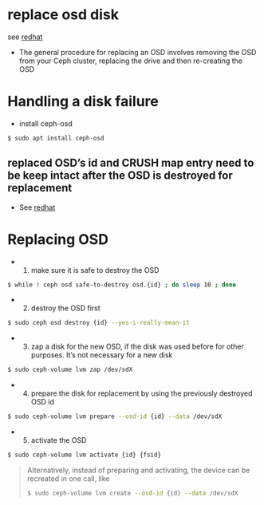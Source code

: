# replace osd disk 
see [redhat](https://access.redhat.com/documentation/en-us/red_hat_ceph_storage/2/html/administration_guide/changing_an_osd_drive)
- The general procedure for replacing an OSD involves removing the OSD from your Ceph cluster, replacing the drive and then re-creating the OSD
# Handling a disk failure
- install ceph-osd
```bash
$ sudo apt install ceph-osd
```
## **replaced OSD’s id and CRUSH map entry need to be keep intact after the OSD is destroyed for replacement**
- See [redhat](https://access.redhat.com/documentation/en-us/red_hat_ceph_storage/3/html/operations_guide/handling-a-disk-failure)

# Replacing OSD
- 1. make sure it is safe to destroy the OSD
```bash
$ while ! ceph osd safe-to-destroy osd.{id} ; do sleep 10 ; done
```
- 2. destroy the OSD first
```bash
$ sudo ceph osd destroy {id} --yes-i-really-mean-it
```
- 3. zap a disk for the new OSD, if the disk was used before for other purposes. It’s not necessary for a new disk
```bash
$ sudo ceph-volume lvm zap /dev/sdX
```
- 4. prepare the disk for replacement by using the previously destroyed OSD id
```bash
$ sudo ceph-volume lvm prepare --osd-id {id} --data /dev/sdX
```
- 5. activate the OSD
```bash
$ sudo ceph-volume lvm activate {id} {fsid}
```
> Alternatively, instead of preparing and activating, the device can be recreated in one call, like
> ```bash
> $ sudo ceph-volume lvm create --osd-id {id} --data /dev/sdX
> ```